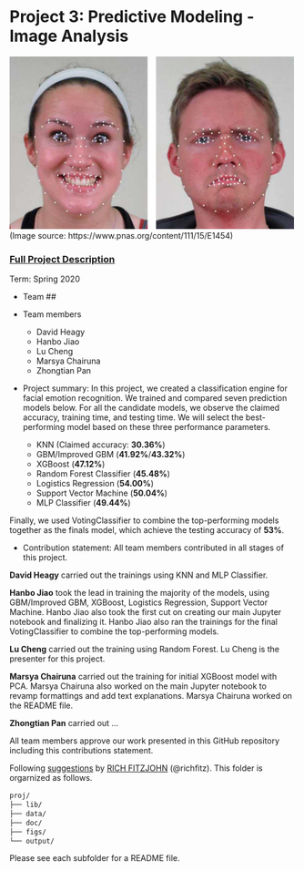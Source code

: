 # Project 3: Predictive Modeling - Image Analysis
<img src="figs/CE.jpg" alt="Compound Emotions" width="500"/>
(Image source: https://www.pnas.org/content/111/15/E1454)

### [Full Project Description](doc/Main.ipynb)

Term: Spring 2020

+ Team ##
+ Team members
	+ David Heagy
	+ Hanbo Jiao 
	+ Lu Cheng  
	+ Marsya Chairuna 
	+ Zhongtian Pan 

+ Project summary: In this project, we created a classification engine for facial emotion recognition. We trained and compared seven prediction models below. For all the candidate models, we observe the claimed accuracy, training time, and testing time. We will select the best-performing model based on these three performance parameters.

  + KNN (Claimed accuracy: **30.36%**)
  + GBM/Improved GBM (**41.92%**/**43.32%**)
  + XGBoost (**47.12%**)
  + Random Forest Classifier (**45.48%**)
  + Logistics Regression (**54.00%**)
  + Support Vector Machine (**50.04%**)
  + MLP Classifier (**49.44%**)

Finally, we used VotingClassifier to combine the top-performing models together as the finals model, which achieve the testing accuracy of **53%**. 
	
+ Contribution statement: All team members contributed in all stages of this project. 
  
**David Heagy** carried out the trainings using KNN and MLP Classifier. 
  
**Hanbo Jiao** took the lead in training the majority of the models, using GBM/Improved GBM, XGBoost, Logistics Regression, Support Vector Machine. Hanbo Jiao also took the first cut on creating our main Jupyter notebook and finalizing it. Hanbo Jiao also ran the trainings for the final VotingClassifier to combine the top-performing models.
  
**Lu Cheng** carried out the training using Random Forest. Lu Cheng is the presenter for this project. 
  
**Marsya Chairuna** carried out the training for initial XGBoost model with PCA. Marsya Chairuna also worked on the main Jupyter notebook to revamp formattings and add text explanations. Marsya Chairuna worked on the README file. 

**Zhongtian Pan** carried out ...  
  
All team members approve our work presented in this GitHub repository including this contributions statement.

Following [suggestions](http://nicercode.github.io/blog/2013-04-05-projects/) by [RICH FITZJOHN](http://nicercode.github.io/about/#Team) (@richfitz). This folder is orgarnized as follows.

```
proj/
├── lib/
├── data/
├── doc/
├── figs/
└── output/
```

Please see each subfolder for a README file.
